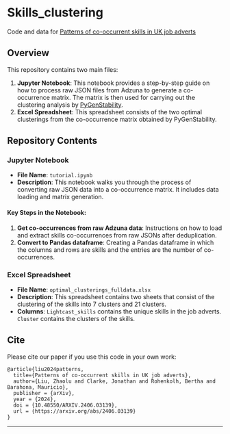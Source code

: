 # Skills_clustering
Code and data for [Patterns of co-occurrent skills in UK job adverts](https://arxiv.org/abs/2406.03139)

## Overview

This repository contains two main files:

1. **Jupyter Notebook**: This notebook provides a step-by-step guide on how to process raw JSON files from Adzuna to generate a co-occurrence matrix. The matrix is then used for carrying out the clustering analysis by [PyGenStability](https://github.com/barahona-research-group/PyGenStability.git).
2. **Excel Spreadsheet**: This spreadsheet consists of the two optimal clusterings from the co-occurrence matrix obtained by PyGenStability.

## Repository Contents

### Jupyter Notebook

- **File Name**: `tutorial.ipynb`
- **Description**: This notebook walks you through the process of converting raw JSON data into a co-occurrence matrix. It includes data loading and matrix generation.

#### Key Steps in the Notebook:

1. **Get co-occurrences from raw Adzuna data**: Instructions on how to load and extract skills co-occurrences from raw JSONs after deduplication.
2. **Convert to Pandas dataframe**: Creating a Pandas dataframe in which the columns and rows are skills and the entries are the number of co-occurrences.

### Excel Spreadsheet

- **File Name**: `optimal_clusterings_fulldata.xlsx`
- **Description**: This spreadsheet contains two sheets that consist of the clustering of the skills into 7 clusters and 21 clusters.
- **Columns**: `Lightcast_skills` contains the unique skills in the job adverts. `Cluster` contains the clusters of the skills.

## Cite

Please cite our paper if you use this code in your own work:
```
@article{liu2024patterns,
  title={Patterns of co-occurrent skills in UK job adverts},
  author={Liu, Zhaolu and Clarke, Jonathan and Rohenkolh, Bertha and Barahona, Mauricio},
  publisher = {arXiv},
  year = {2024},
  doi = {10.48550/ARXIV.2406.03139},
  url = {https://arxiv.org/abs/2406.03139}
}
```

---
